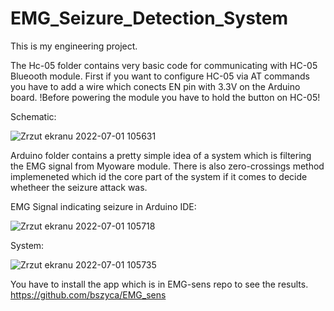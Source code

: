 # EMG_Seizure_Detection_System
This is my engineering project. 

The Hc-05 folder contains very basic code for communicating with HC-05 Blueooth module. 
First if you want to configure HC-05 via AT commands you have to add a wire which conects EN pin with 3.3V on the Arduino board. 
!Before powering the module you have to hold the button on HC-05! 

Schematic: 

![Zrzut ekranu 2022-07-01 105631](https://user-images.githubusercontent.com/91716038/176861887-3816549d-26af-43ec-ad36-e79abc3a1b14.png)


Arduino folder contains a pretty simple idea of a system which is filtering the EMG signal from Myoware module. 
There is also zero-crossings method implemeneted which id the core part of the system if it comes to decide whetheer the seizure attack was. 

EMG Signal indicating seizure in Arduino IDE:

![Zrzut ekranu 2022-07-01 105718](https://user-images.githubusercontent.com/91716038/176861922-2d7f2f48-fcd2-4b08-a8f4-ff6fe5ef9822.png)

System: 
 
![Zrzut ekranu 2022-07-01 105735](https://user-images.githubusercontent.com/91716038/176861929-5bafc0a6-29a7-4691-b08c-8da852faa14e.png)



You have to install the app which is in EMG-sens repo to see the results. https://github.com/bszyca/EMG_sens



